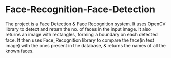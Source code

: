 # Face-Recognition-Face-Detection
The project is a Face Detection &amp; Face Recognition system. It uses OpenCV library to detect and return the no. of faces in the input image. It also returns an image with rectangles, forming a boundary on each detected face. It then uses Face_Recognition library to compare the face(in test image) with the ones present in the database, &amp; returns the names of all the known faces.
